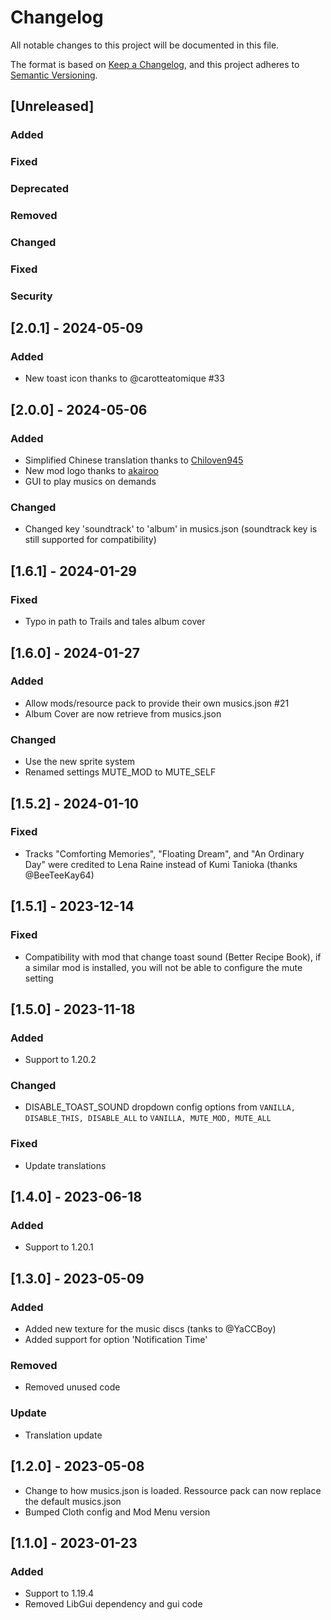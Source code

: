 # Changelog

All notable changes to this project will be documented in this file.

The format is based on [Keep a Changelog](https://keepachangelog.com/en/1.0.0/),
and this project adheres to [Semantic Versioning](https://semver.org/spec/v2.0.0.html).

## [Unreleased]

### Added

### Fixed

### Deprecated

### Removed

### Changed

### Fixed

### Security

## [2.0.1] - 2024-05-09

### Added

- New toast icon thanks to @carotteatomique #33

## [2.0.0] - 2024-05-06

### Added

- Simplified Chinese translation thanks to [Chiloven945](https://github.com/Chiloven945)
- New mod logo thanks to [akairoo](https://dribbble.com/akairoo)
- GUI to play musics on demands

### Changed

- Changed key 'soundtrack' to 'album' in musics.json (soundtrack key is still supported for compatibility)

## [1.6.1] - 2024-01-29

### Fixed

- Typo in path to Trails and tales album cover

## [1.6.0] - 2024-01-27

### Added

- Allow mods/resource pack to provide their own musics.json #21
- Album Cover are now retrieve from musics.json

### Changed

- Use the new sprite system
- Renamed settings MUTE_MOD to MUTE_SELF

## [1.5.2] - 2024-01-10

### Fixed

- Tracks "Comforting Memories", "Floating Dream", and "An Ordinary Day" were credited to Lena Raine instead of Kumi
  Tanioka (thanks @BeeTeeKay64)

## [1.5.1] - 2023-12-14

### Fixed

- Compatibility with mod that change toast sound (Better Recipe Book), if a similar mod is installed, you will not be
  able to configure the mute setting

## [1.5.0] - 2023-11-18

### Added

- Support to 1.20.2

### Changed

- DISABLE_TOAST_SOUND dropdown config options from `VANILLA, DISABLE_THIS, DISABLE_ALL` to `VANILLA, MUTE_MOD, MUTE_ALL`

### Fixed

- Update translations

## [1.4.0] - 2023-06-18

### Added

- Support to 1.20.1

## [1.3.0] - 2023-05-09

### Added

- Added new texture for the music discs (tanks to @YaCCBoy)
- Added support for option 'Notification Time'

### Removed

- Removed unused code

### Update

- Translation update

## [1.2.0] - 2023-05-08

- Change to how musics.json is loaded. Ressource pack can now replace the default musics.json
- Bumped Cloth config and Mod Menu version

## [1.1.0] - 2023-01-23

### Added

- Support to 1.19.4
- Removed LibGui dependency and gui code